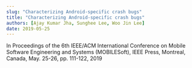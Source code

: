 ```yaml
---
slug: "Characterizing Android-specific crash bugs"
title: "Characterizing Android-specific crash bugs"
authors: [Ajay Kumar Jha, Sunghee Lee, Woo Jin Lee]
date: 2019-05-25
---
```


In Proceedings of the 6th IEEE/ACM International Conference on Mobile Software Engineering and Systems (MOBILESoft), IEEE Press, Montreal, Canada, May. 25-26, pp. 111-122, 2019
